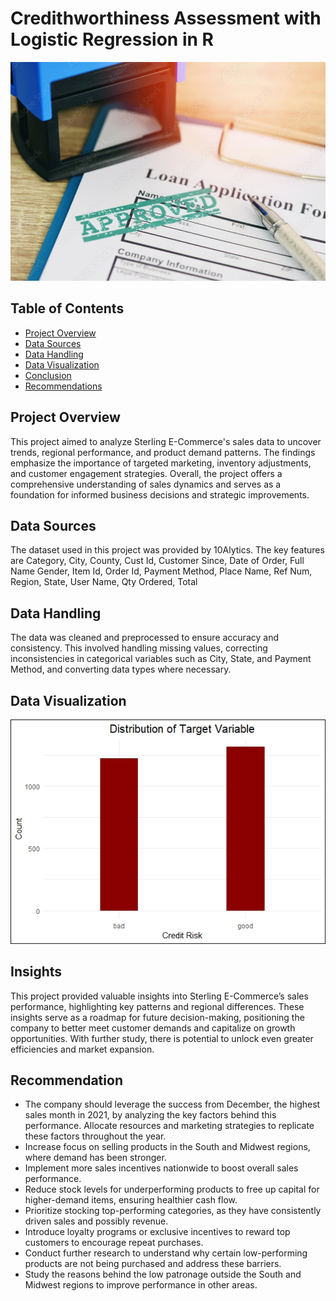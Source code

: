 # Credithworthiness Assessment with Logistic Regression in R

![](loan.jpg)

## Table of Contents
- [Project Overview](#project-overview)
- [Data Sources](#data-sources)
- [Data Handling](#data-handling)
- [Data Visualization](#Data-Visualization)
- [Conclusion](#conclusion)
- [Recommendations](#recommendations)

## Project Overview
This project aimed to analyze Sterling E-Commerce's sales data to uncover trends, regional performance, and product demand patterns. The findings emphasize the importance of 
targeted marketing, inventory adjustments, and customer engagement strategies. Overall, the project offers a comprehensive understanding of sales dynamics and serves 
as a foundation for informed business decisions and strategic improvements.

## Data Sources
The dataset used in this project was provided by 10Alytics. The key features are Category, City,	County,	Cust Id,	Customer Since,	Date of Order, Full Name	Gender,
Item Id, Order Id, Payment Method,	Place Name,	Ref Num,	Region,	State,	User Name, Qty Ordered,	Total

## Data Handling
The data was cleaned and preprocessed to ensure accuracy and consistency. This involved handling missing values, correcting inconsistencies in categorical
variables such as City, State, and Payment Method, and converting data types where necessary. 

## Data Visualization

![](Target_Distribution.jpeg)


## Insights
This project provided valuable insights into Sterling E-Commerce’s sales performance, highlighting key patterns and regional differences. These insights serve as a roadmap 
for future decision-making, positioning the company to better meet customer demands and capitalize on growth opportunities. With further study, there is potential to unlock even 
greater efficiencies and market expansion.

## Recommendation
- The company should leverage the success from December, the highest sales month in 2021, by analyzing the key factors behind this performance. Allocate resources and marketing strategies to replicate these factors
  throughout the year.
- Increase focus on selling products in the South and Midwest regions, where demand has been stronger.
- Implement more sales incentives nationwide to boost overall sales performance.
- Reduce stock levels for underperforming products to free up capital for higher-demand items, ensuring healthier cash flow.
- Prioritize stocking top-performing categories, as they have consistently driven sales and possibly revenue.
- Introduce loyalty programs or exclusive incentives to reward top customers to encourage repeat purchases.
- Conduct further research to understand why certain low-performing products are not being purchased and address these barriers.
- Study the reasons behind the low patronage outside the South and Midwest regions to improve performance in other areas.
